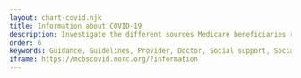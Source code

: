 ```yaml
---
layout: chart-covid.njk
title: Information about COVID-19
description: Investigate the different sources Medicare beneficiaries relied on for information about COVID-19.
order: 6
keywords: Guidance, Guidelines, Provider, Doctor, Social support, Social support network, News, Internet, Social media, Government, Chronic, Coronavirus, Sex, Gender, Age, Income, Race, Ethnicity, Language, English, Dual, Dual eligible, Smoking, Smoker, Tobacco, Immune system
iframe: https://mcbscovid.norc.org/?information
---
```

